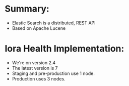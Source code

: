 # Summary:

- Elastic Search is a distributed, REST API
- Based on Apache Lucene

# Iora Health Implementation:
- We're on version 2.4
- The latest version is 7
- Staging and pre-production use 1 node.
- Production uses 3 nodes.

